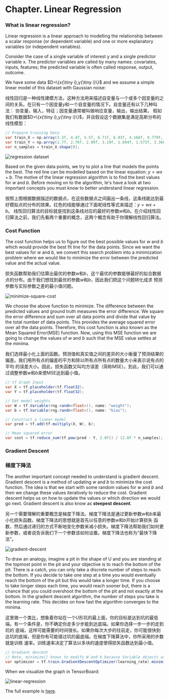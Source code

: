 # Chapter. Linear Regression

### What is linear regression?

Linear regression is a linear approach to modelling the relationship between a scalar response (or dependent variable) and one or more explanatory variables (or independent variables). 

Consider the case of a single variable of interest y and a single predictor variable x. The predictor variables are called by many names: covariates, inputs, features; the predicted variable is often called response, output, outcome.

We have some data $D=\{x{\tiny i},y{\tiny i}\}$ and we assume a simple linear model of this dataset with Gaussian noise:

线性回归是一种线性建模方法，这种方法用来描述自变量与一个或多个因变量的之间的关系。在只有一个因变量y和一个自变量的情况下。自变量还有以下几种叫法：
协变量，输入，特征；因变量通常被叫做响应变量，输出，输出结果。
假如我们有数据$D=\{x{\tiny i},y{\tiny i}\}$，并且假设这个数据集是满足高斯分布的线性模型：
```csharp
// Prepare training Data
var train_X = np.array(3.3f, 4.4f, 5.5f, 6.71f, 6.93f, 4.168f, 9.779f, 6.182f, 7.59f, 2.167f, 7.042f, 10.791f, 5.313f, 7.997f, 5.654f, 9.27f, 3.1f);
var train_Y = np.array(1.7f, 2.76f, 2.09f, 3.19f, 1.694f, 1.573f, 3.366f, 2.596f, 2.53f, 1.221f, 2.827f, 3.465f, 1.65f, 2.904f, 2.42f, 2.94f, 1.3f);
var n_samples = train_X.shape[0];
```
![regression dataset](_static/regression-dataset.png)

Based on the given data points, we try to plot a line that models the points the best. The red line can be modelled based on the linear equation: $y = wx + b$. The motive of the linear regression algorithm is to find the best values for $w$ and $b$. Before moving on to the algorithm, le's have a look at two important concepts you must know to better understand linear regression.

按照上图根据数据描述的数据点，在这些数据点之间画出一条线，这条线能达到最好模拟点的分布的效果。红色的线能够通过下面呢线性等式来描述：$y = wx + b$。
线性回归算法的目标就是找到这条线对应的最好的参数$w$和$b$。在介绍线性回归算法之前，我们先看两个重要的概念，这两个概念有助于你理解线性回归算法。

### Cost Function

The cost function helps us to figure out the best possible values for $w$ and $b$ which would provide the best fit line for the data points. Since we want the best values for $w$ and $b$, we convert this search problem into a minimization problem where we would like to minimize the error between the predicted value and the actual value.

损失函数帮助我们估算出最优的参数$w$和$b$，这个最优的参数能够最好的拟合数据点的分布。由于我们想找到最优的参数$w$和$b$，因此我们把这个问题转化成求
预测参数与实际参数之差的最小值问题。

![minimize-square-cost](_static/minimize-square-cost.png)

We choose the above function to minimize. The difference between the predicted values and ground truth measures the error difference. We square the error difference and sum over all data points and divide that
value by the total number of data points. This provides the average squared error over all the data points. Therefore, this cost function is also known as the Mean Squared Error(MSE) function. Now, using this MSE
function we are going to change the values of $w$ and $b$ such that the MSE value settles at the minima.

我们选择最小化上面的函数。预测值和真实值之间的差异的大小衡量了预测结果的偏差。我们用所有点的偏差的平方和除以所有点所有点的数量大小来表示说有点的平均
的误差大小。因此，损失函数又叫均方误差（简称MSE）。到此，我们可以通过调整参数$w$和$b$来使MSE达到最小值。

```csharp
// tf Graph Input
var X = tf.placeholder(tf.float32);
var Y = tf.placeholder(tf.float32);

// Set model weights 
var W = tf.Variable(rng.randn<float>(), name: "weight");
var b = tf.Variable(rng.randn<float>(), name: "bias");

// Construct a linear model
var pred = tf.add(tf.multiply(X, W), b);

// Mean squared error
var cost = tf.reduce_sum(tf.pow(pred - Y, 2.0f)) / (2.0f * n_samples);
```

### Gradient Descent
### 梯度下降法

The another important concept needed to understand is gradient descent. Gradient descent is a method of updating $w$ and $b$ to minimize the cost function. The idea is that we start with some random values for $w$ and $b$ and then we change these values iteratively to reduce the cost. Gradient descent helps us on how to update the values or which direction we would go next. Gradient descent is also know as **steepest descent**.

另一个需要理解的重要概念是梯度下降法。梯度下降法是通过更新参数$w$和$b$来最小化损失函数。梯度下降法的思想就是首先以任意的参数$w$和$b$开始计算损失
函数，然后通过递归的方式不断地变化参数来减小损失。梯度下降法帮助我们如何更新参数，或者说告诉我们下一个参数该如何设置。梯度下降法也称为“最快下降法”。


![gradient-descent](_static/gradient-descent.png)

To draw an analogy, imagine a pit in the shape of U and you are standing at the topmost point in the pit and your objective is to reach the bottom of the pit. There is a catch, you can only take a discrete number
of steps to reach the bottom. If you decide to take one step at a time you would eventually reach the bottom of the pit but this would take a longer time. If you choose to take longer steps each time, you would 
reach sooner but, there is a chance that you could overshoot the bottom of the pit and not exactly at the bottom. In the gradient descent algorithm, the number of steps you take is the learning rate. This 
decides on how fast the algorithm converges to the minima.

这里做一个类比，想象着你站在一个U形坑的最上面，你的目标是达到坑的最低端。有一个条件是，你不确定你走多少步能到达底端。如果你选择一步一步的走到坑的
底端，这样可能需要的时间很长。如果你每次大步的往前走，你可能很快到达坑的底端，但是你有可能错过坑的最底端。在梯度下降算法中，你所采用的步数就是训练
速率。训练速率决定了算法以多块的速度使得损失函数达到最小值。


```csharp
// Gradient descent
// Note, minimize() knows to modify W and b because Variable objects are trainable=True by default
var optimizer = tf.train.GradientDescentOptimizer(learning_rate).minimize(cost);
```

When we visualize the graph in TensorBoard:

![linear-regression](_static/linear-regression-tensor-board.png)

The full example is [here](https://github.com/SciSharp/TensorFlow.NET/blob/master/test/TensorFlowNET.Examples/BasicModels/LinearRegression.cs).
